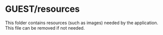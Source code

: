 # GUEST/resources

This folder contains resources (such as images) needed by the application. This file can
be removed if not needed.

